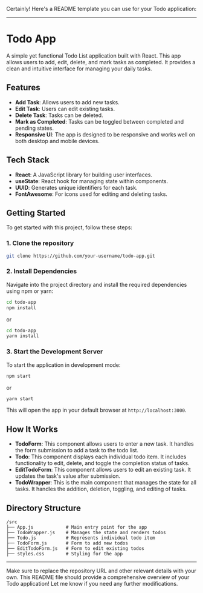 Certainly! Here's a README template you can use for your Todo application:

---

# Todo App

A simple yet functional Todo List application built with React. This app allows users to add, edit, delete, and mark tasks as completed. It provides a clean and intuitive interface for managing your daily tasks.

## Features

- **Add Task**: Allows users to add new tasks.
- **Edit Task**: Users can edit existing tasks.
- **Delete Task**: Tasks can be deleted.
- **Mark as Completed**: Tasks can be toggled between completed and pending states.
- **Responsive UI**: The app is designed to be responsive and works well on both desktop and mobile devices.

## Tech Stack

- **React**: A JavaScript library for building user interfaces.
- **useState**: React hook for managing state within components.
- **UUID**: Generates unique identifiers for each task.
- **FontAwesome**: For icons used for editing and deleting tasks.

## Getting Started

To get started with this project, follow these steps:

### 1. Clone the repository
```bash
git clone https://github.com/your-username/todo-app.git
```

### 2. Install Dependencies
Navigate into the project directory and install the required dependencies using npm or yarn:

```bash
cd todo-app
npm install
```

or

```bash
cd todo-app
yarn install
```

### 3. Start the Development Server
To start the application in development mode:

```bash
npm start
```

or

```bash
yarn start
```

This will open the app in your default browser at `http://localhost:3000`.

## How It Works

- **TodoForm**: This component allows users to enter a new task. It handles the form submission to add a task to the todo list.
- **Todo**: This component displays each individual todo item. It includes functionality to edit, delete, and toggle the completion status of tasks.
- **EditTodoForm**: This component allows users to edit an existing task. It updates the task's value after submission.
- **TodoWrapper**: This is the main component that manages the state for all tasks. It handles the addition, deletion, toggling, and editing of tasks.

## Directory Structure

```plaintext
/src
├── App.js            # Main entry point for the app
├── TodoWrapper.js    # Manages the state and renders todos
├── Todo.js           # Represents individual todo item
├── TodoForm.js       # Form to add new todos
├── EditTodoForm.js   # Form to edit existing todos
├── styles.css        # Styling for the app
```


---

Make sure to replace the repository URL and other relevant details with your own. This README file should provide a comprehensive overview of your Todo application! Let me know if you need any further modifications.
